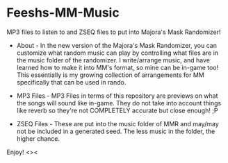 # Feeshs-MM-Music
MP3 files to listen to and ZSEQ files to put into Majora's Mask Randomizer!

- About - 
In the new version of the Majora's Mask Randomizer, you can customize what random music can play by controlling what files are in the music folder of the randomizer. I write/arrange music, and have learned how to make it into MM's format, so mine can be in-game too! This essentially is my growing collection of arrangements for MM specifically that can be used in rando.

- MP3 Files - 
MP3 Files in terms of this repository are previews on what the songs will sound like in-game. They do not take into account things like reverb so they're not COMPLETELY accurate but close enough! ;P

- ZSEQ Files - 
These are put into the music folder of MMR and may/may not be included in a generated seed. The less music in the folder, the higher chance.

Enjoy!
<><
